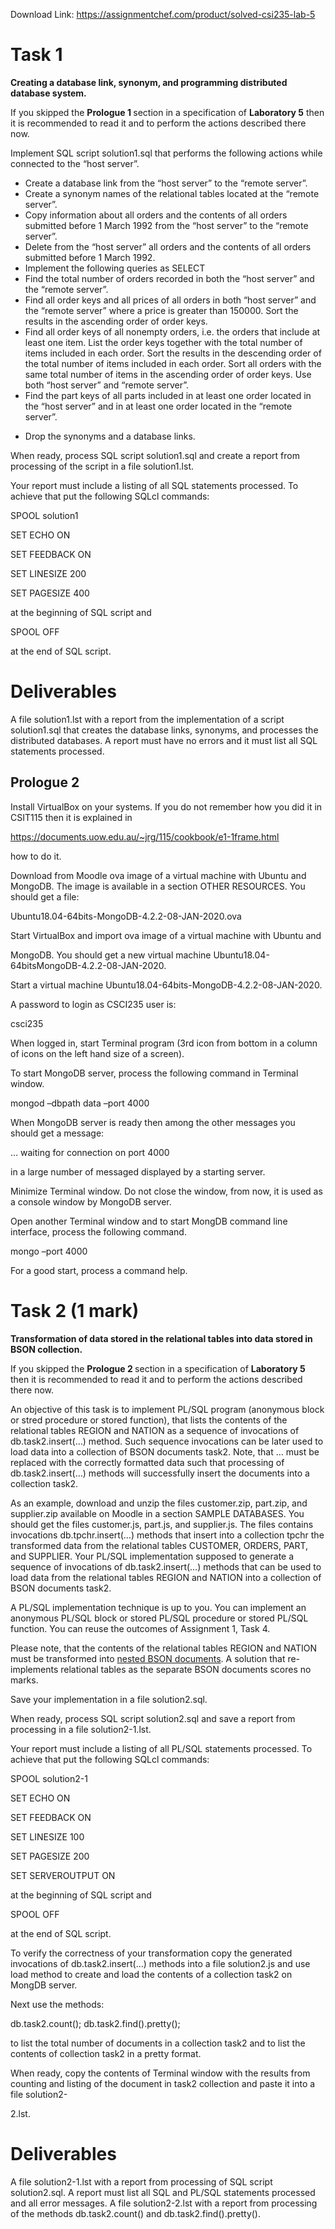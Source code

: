 Download Link: https://assignmentchef.com/product/solved-csi235-lab-5
<br>
<h1>Task 1</h1>

<strong>Creating a database link, synonym, and programming distributed database system.  </strong>

If you skipped the <strong>Prologue 1 </strong>section in a specification of <strong>Laboratory 5</strong> then it is recommended to read it and to perform the actions described there now.

Implement SQL script solution1.sql that performs the following actions while connected to the “host server”.

<ul>

 <li>Create a database link from the “host server” to the “remote server”.</li>

 <li>Create a synonym names of the relational tables located at the “remote server”.</li>

 <li>Copy information about all orders and the contents of all orders submitted before 1 March 1992 from the “host server” to the “remote server”.</li>

 <li>Delete from the “host server” all orders and the contents of all orders submitted before 1 March 1992.</li>

 <li>Implement the following queries as SELECT</li>

 <li>Find the total number of orders recorded in both the “host server” and the “remote server”.</li>

 <li>Find all order keys and all prices of all orders in both “host server” and the “remote server” where a price is greater than 150000. Sort the results in the ascending order of order keys.</li>

 <li>Find all order keys of all nonempty orders, i.e. the orders that include at least one item. List the order keys together with the total number of items included in each order. Sort the results in the descending order of the total number of items included in each order. Sort all orders with the same total number of items in the ascending order of order keys. Use both “host server” and “remote server”.</li>

 <li>Find the part keys of all parts included in at least one order located in the “host server” and in at least one order located in the “remote server”.</li>

</ul>




<ul>

 <li>Drop the synonyms and a database links.</li>

</ul>




When ready, process SQL script solution1.sql and create a report from processing of the script in a file solution1.lst.




Your report must include a listing of all SQL statements processed. To achieve that put the following SQLcl commands:




SPOOL solution1

SET ECHO ON

SET FEEDBACK ON

SET LINESIZE 200

SET PAGESIZE 400




at the beginning of SQL script and




SPOOL OFF




at the end of SQL script.




<h1>Deliverables</h1>

A file solution1.lst with a report from the implementation of a script solution1.sql that creates the database links, synonyms, and processes the distributed databases.  A report must have no errors and it must list all SQL statements processed.

<u>                                                                                                                                                </u>

<h2>Prologue 2</h2>

Install VirtualBox on your systems. If you do not remember how you did it in CSIT115 then it is explained in




<u>https://documents.uow.edu.au/~jrg/115/cookbook/e1-1frame.html</u>

<strong> </strong>

how to do it.




Download from Moodle ova image of a virtual machine with Ubuntu and MongoDB. The image is available in a section OTHER RESOURCES. You should get a file:




Ubuntu18.04-64bits-MongoDB-4.2.2-08-JAN-2020.ova




Start VirtualBox and import ova image of a virtual machine with Ubuntu and

MongoDB. You should get a new virtual machine Ubuntu18.04-64bitsMongoDB-4.2.2-08-JAN-2020.




Start a virtual machine Ubuntu18.04-64bits-MongoDB-4.2.2-08-JAN-2020.




A password to login as CSCI235 user is:




csci235




When logged in, start Terminal program (3rd icon from bottom in a column of icons on the left hand size of a screen).




To start MongoDB server, process the following command in Terminal window.




mongod –dbpath data –port 4000




When MongoDB server is ready then among the other messages you should get a message:

… waiting for connection on port 4000




in a large number of messaged displayed by a starting server.




Minimize Terminal window. Do not close the window, from now, it is used as a console window by MongoDB server.




Open another Terminal window and to start MongDB command line interface, process the following command.




mongo –port 4000




For a good start, process a command help.

<strong> </strong>

<h1>Task 2 (1 mark)</h1>

<strong>Transformation of data stored in the relational tables into data stored in BSON collection. </strong>

<strong> </strong>

If you skipped the <strong>Prologue 2 </strong>section in a specification of <strong>Laboratory 5</strong> then it is recommended to read it and to perform the actions described there now.




An objective of this task is to implement PL/SQL program (anonymous block or stred procedure or stored function), that lists the contents of the relational tables REGION and NATION as a sequence of invocations of db.task2.insert(…) method. Such sequence invocations can be later used to load data into a collection of BSON documents task2. Note, that … must be replaced with the correctly formatted data such that processing of db.task2.insert(…) methods will successfully insert the documents into a collection task2.




As an example, download and unzip the files customer.zip, part.zip, and supplier.zip available on Moodle in a section SAMPLE DATABASES. You should get the files customer.js, part.js, and supplier.js. The files contains invocations db.tpchr.insert(…) methods that insert into a collection tpchr the transformed data from the relational tables CUSTOMER, ORDERS, PART, and SUPPLIER. Your PL/SQL implementation supposed to generate a sequence of invocations of db.task2.insert(…) methods that can be used to load data from the relational tables REGION and NATION into a collection of BSON documents task2.




A PL/SQL implementation technique is up to you. You can implement an anonymous PL/SQL block or stored PL/SQL procedure or stored PL/SQL function. You can reuse the outcomes of Assignment 1, Task 4.




Please note, that the contents of the relational tables REGION and NATION must be transformed into <u>nested BSON documents</u>. A solution that re-implements relational tables as the separate BSON documents scores no marks.




Save your implementation in a file solution2.sql.




When ready, process SQL script solution2.sql and save a report from processing in a file solution2-1.lst.




Your report must include a listing of all PL/SQL statements processed. To achieve that put the following SQLcl commands:




SPOOL solution2-1

SET ECHO ON

SET FEEDBACK ON

SET LINESIZE 100

SET PAGESIZE 200

SET SERVEROUTPUT ON




at the beginning of SQL script and




SPOOL OFF




at the end of SQL script.




To verify the correctness of your transformation copy the generated invocations of db.task2.insert(…) methods into a file solution2.js and use load method to create and load the contents of a collection task2 on MongDB server.




Next use the methods:




db.task2.count(); db.task2.find().pretty();




to list the total number of documents in a collection task2 and to list the contents of collection task2 in a pretty format.




When ready, copy the contents of Terminal window with the results from counting and listing of the document in task2 collection and paste it into a file solution2-

2.lst.







<h1>Deliverables</h1>

A file solution2-1.lst with a report from processing of SQL script solution2.sql. A report must list all SQL and PL/SQL statements processed and all error messages. A file solution2-2.lst with a report from processing of the methods db.task2.count() and db.task2.find().pretty().

<u>                                                                                                                                                </u>


